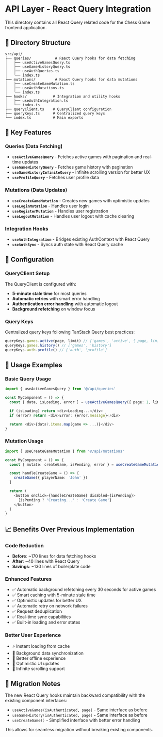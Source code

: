 # API Layer - React Query Integration

This directory contains all React Query related code for the Chess Game frontend application.

## 📁 Directory Structure

```
src/api/
├── queries/           # React Query hooks for data fetching
│   ├── useActiveGamesQuery.ts
│   ├── useGameHistoryQuery.ts
│   ├── useAuthQueries.ts
│   └── index.ts
├── mutations/         # React Query hooks for data mutations
│   ├── useCreateGameMutation.ts
│   ├── useAuthMutations.ts
│   └── index.ts
├── hooks/            # Integration and utility hooks
│   ├── useAuthIntegration.ts
│   └── index.ts
├── queryClient.ts    # QueryClient configuration
├── queryKeys.ts      # Centralized query keys
└── index.ts          # Main exports
```

## 🎯 Key Features

### **Queries (Data Fetching)**

- **`useActiveGamesQuery`** - Fetches active games with pagination and real-time updates
- **`useGameHistoryQuery`** - Fetches game history with pagination
- **`useGameHistoryInfiniteQuery`** - Infinite scrolling version for better UX
- **`useProfileQuery`** - Fetches user profile data

### **Mutations (Data Updates)**

- **`useCreateGameMutation`** - Creates new games with optimistic updates
- **`useLoginMutation`** - Handles user login
- **`useRegisterMutation`** - Handles user registration
- **`useLogoutMutation`** - Handles user logout with cache clearing

### **Integration Hooks**

- **`useAuthIntegration`** - Bridges existing AuthContext with React Query
- **`useAuthSync`** - Syncs auth state with React Query cache

## 🔧 Configuration

### QueryClient Setup

The QueryClient is configured with:

- **5-minute stale time** for most queries
- **Automatic retries** with smart error handling
- **Authentication error handling** with automatic logout
- **Background refetching** on window focus

### Query Keys

Centralized query keys following TanStack Query best practices:

```typescript
queryKeys.games.active(page, limit) // ['games', 'active', { page, limit }]
queryKeys.games.history() // ['games', 'history']
queryKeys.auth.profile() // ['auth', 'profile']
```

## 🚀 Usage Examples

### Basic Query Usage

```typescript
import { useActiveGamesQuery } from '@/api/queries'

const MyComponent = () => {
  const { data, isLoading, error } = useActiveGamesQuery({ page: 1, limit: 10 })

  if (isLoading) return <div>Loading...</div>
  if (error) return <div>Error: {error.message}</div>

  return <div>{data?.items.map(game => ...)}</div>
}
```

### Mutation Usage

```typescript
import { useCreateGameMutation } from '@/api/mutations'

const MyComponent = () => {
  const { mutate: createGame, isPending, error } = useCreateGameMutation()

  const handleCreateGame = () => {
    createGame({ playerName: 'John' })
  }

  return (
    <button onClick={handleCreateGame} disabled={isPending}>
      {isPending ? 'Creating...' : 'Create Game'}
    </button>
  )
}
```

## 📈 Benefits Over Previous Implementation

### **Code Reduction**

- **Before**: ~170 lines for data fetching hooks
- **After**: ~40 lines with React Query
- **Savings**: ~130 lines of boilerplate code

### **Enhanced Features**

- ✅ Automatic background refetching every 30 seconds for active games
- ✅ Smart caching with 5-minute stale time
- ✅ Optimistic updates for better UX
- ✅ Automatic retry on network failures
- ✅ Request deduplication
- ✅ Real-time sync capabilities
- ✅ Built-in loading and error states

### **Better User Experience**

- ⚡ Instant loading from cache
- 🔄 Background data synchronization
- 📱 Better offline experience
- 🎯 Optimistic UI updates
- 🚀 Infinite scrolling support

## 🔄 Migration Notes

The new React Query hooks maintain backward compatibility with the existing component interfaces:

- `useActiveGames(isAuthenticated, page)` - Same interface as before
- `useGameHistory(isAuthenticated, page)` - Same interface as before
- `useCreateGame()` - Simplified interface with better error handling

This allows for seamless migration without breaking existing components.
